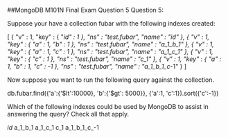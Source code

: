 ##MongoDB M101N Final Exam Question 5
Question 5:

Suppose your have a collection fubar with the following indexes created:

[
    {
        "v" : 1,
        "key" : {
            "_id" : 1
        },
        "ns" : "test.fubar",
        "name" : "_id_"
    },
    {
        "v" : 1,
        "key" : {
            "a" : 1,
            "b" : 1
        },
        "ns" : "test.fubar",
        "name" : "a_1_b_1"
    },
    {
        "v" : 1,
        "key" : {
            "a" : 1,
            "c" : 1
        },
        "ns" : "test.fubar",
        "name" : "a_1_c_1"
    },
    {
        "v" : 1,
        "key" : {
            "c" : 1
        },
        "ns" : "test.fubar",
        "name" : "c_1"
    },
    {
        "v" : 1,
        "key" : {
            "a" : 1,
            "b" : 1,
            "c" : -1
        },
        "ns" : "test.fubar",
        "name" : "a_1_b_1_c_-1"
    }
] 


Now suppose you want to run the following query against the collection.

db.fubar.find({'a':{'$lt':10000}, 'b':{'$gt': 5000}}, {'a':1, 'c':1}).sort({'c':-1})

Which of the following indexes could be used by MongoDB to assist in answering the query? Check all that apply.


_id_
a_1_b_1
a_1_c_1
c_1
a_1_b_1_c_-1